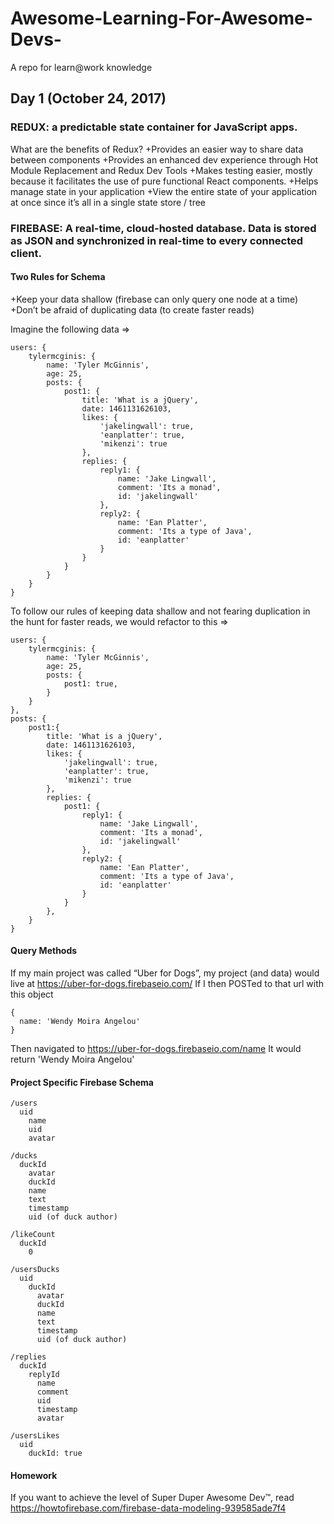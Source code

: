 # Awesome-Learning-For-Awesome-Devs-
A repo for learn@work knowledge

## Day 1 (October 24, 2017)

### REDUX: a predictable state container for JavaScript apps.

What are the benefits of Redux?
+Provides an easier way to share data between components
+Provides an enhanced dev experience through Hot Module Replacement and Redux Dev Tools
+Makes testing easier, mostly because it facilitates the use of pure functional React components.
+Helps manage state in your application 
+View the entire state of your application at once since it’s all in a single state store / tree

### FIREBASE: A real-time, cloud-hosted database. Data is stored as JSON and synchronized in real-time to every connected client.

#### Two Rules for Schema

+Keep your data shallow (firebase can only query one node at a time)
+Don’t be afraid of duplicating data (to create faster reads)

Imagine the following data =>
```
users: {
    tylermcginis: {
        name: 'Tyler McGinnis',
        age: 25,
        posts: {
            post1: {
                title: 'What is a jQuery',
                date: 1461131626103,
                likes: {
                    'jakelingwall': true,
                    'eanplatter': true,
                    'mikenzi': true
                },
                replies: {
                    reply1: {
                        name: 'Jake Lingwall',
                        comment: 'Its a monad',
                        id: 'jakelingwall'
                    },
                    reply2: {
                        name: 'Ean Platter',
                        comment: 'Its a type of Java',
                        id: 'eanplatter'
                    }
                }
            }
        }
    }
}
```
To follow our rules of keeping data shallow and not fearing duplication in the hunt for faster reads, we would refactor to this =>
```
users: {
    tylermcginis: {
        name: 'Tyler McGinnis',
        age: 25,
        posts: {
            post1: true,
        }
    }
},
posts: {
    post1:{
        title: 'What is a jQuery',
        date: 1461131626103,
        likes: {
            'jakelingwall': true,
            'eanplatter': true,
            'mikenzi': true
        },
        replies: {
            post1: {
                reply1: {
                    name: 'Jake Lingwall',
                    comment: 'Its a monad',
                    id: 'jakelingwall'
                },
                reply2: {
                    name: 'Ean Platter',
                    comment: 'Its a type of Java',
                    id: 'eanplatter'
                }
            }
        },
    }
}
```
#### Query Methods
If my main project was called “Uber for Dogs”, my project (and data) would live at https://uber-for-dogs.firebaseio.com/
If I then POSTed to that url with this object 
```
{
  name: 'Wendy Moira Angelou'
}
```
Then navigated to https://uber-for-dogs.firebaseio.com/name
It would return 'Wendy Moira Angelou'

#### Project Specific Firebase Schema
```
/users
  uid
    name
    uid
    avatar

/ducks
  duckId
    avatar
    duckId
    name
    text
    timestamp
    uid (of duck author)

/likeCount
  duckId
    0

/usersDucks
  uid
    duckId
      avatar
      duckId
      name
      text
      timestamp
      uid (of duck author)

/replies
  duckId
    replyId
      name
      comment
      uid
      timestamp
      avatar

/usersLikes
  uid
    duckId: true
```
#### Homework
If you want to achieve the level of Super Duper Awesome Dev™, read https://howtofirebase.com/firebase-data-modeling-939585ade7f4

